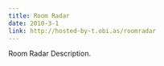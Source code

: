 ```yaml
---
title: Room Radar
date: 2010-3-1
link: http://hosted-by-t.obi.as/roomradar
---
```


Room Radar Description.
